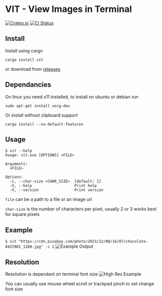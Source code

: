 # VIT - View Images in Terminal

[![Crates.io](https://img.shields.io/crates/v/vit.svg)](https://crates.io/crates/vit)
[![CI Status](https://github.com/BlackThunder080/vit/actions/workflows/rust.yml/badge.svg)](https://github.com/BlackThunder080/vit/actions/workflows/rust.yml)

## Install
Install using cargo
```
cargo install vit
```
or download from [releases](https://github.com/BlackThunder080/vit/releases)

## Dependancies
On linux you need x11 installed, to install on ubuntu or debian run
```
sudo apt-get install xorg-dev
```
Or install without clipboard support
```
cargo install --no-default-features
```

## Usage
```
$ vit --help
Usage: vit.exe [OPTIONS] <FILE>

Arguments:
  <FILE>

Options:
  -c, --char-size <CHAR_SIZE>  [default: 1]
  -h, --help                   Print help
  -V, --version                Print version
```
`file` can be a path to a file or an image url

`char-size` is the number of characters per pixel, usually 2 or 3 works best for square pixels

## Example
```$ vit "https://cdn.pixabay.com/photo/2023/12/08/16/07/chocolate-8437801_1280.jpg" -c 2```
![Example Output](https://github.com/BlackThunder080/vit/blob/main/examples/low-res.png)

## Resolution
Resolution is dependant on terminal font size
![High Res Example](https://github.com/BlackThunder080/vit/blob/main/examples/high-res.png)

You can usually use mouse wheel scroll or trackpad pinch to set change font size

